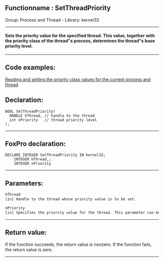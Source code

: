 <link rel="stylesheet" type="text/css" href="../../css/win32api.css">  
<link rel="stylesheet" href="https://cdnjs.cloudflare.com/ajax/libs/font-awesome/4.7.0/css/font-awesome.min.css">

## Functionname : SetThreadPriority
Group: Process and Thread - Library: kernel32    
***  


#### Sets the priority value for the specified thread. This value, together with the priority class of the thread"s process, determines the thread"s base priority level.
***  


## Code examples:
[Reading and setting the priority class values for the current process and thread](../../samples/sample_218.md)  

## Declaration:
```foxpro  
BOOL SetThreadPriority(
  HANDLE hThread, // handle to the thread
  int nPriority   // thread priority level
);  
```  
***  


## FoxPro declaration:
```foxpro  
DECLARE INTEGER SetThreadPriority IN kernel32;
	INTEGER hThread,;
	INTEGER nPriority  
```  
***  


## Parameters:
```txt  
hThread
[in] Handle to the thread whose priority value is to be set.

nPriority
[in] Specifies the priority value for the thread. This parameter can be one of the predefined values.  
```  
***  


## Return value:
If the function succeeds, the return value is nonzero. If the function fails, the return value is zero.  
***  

